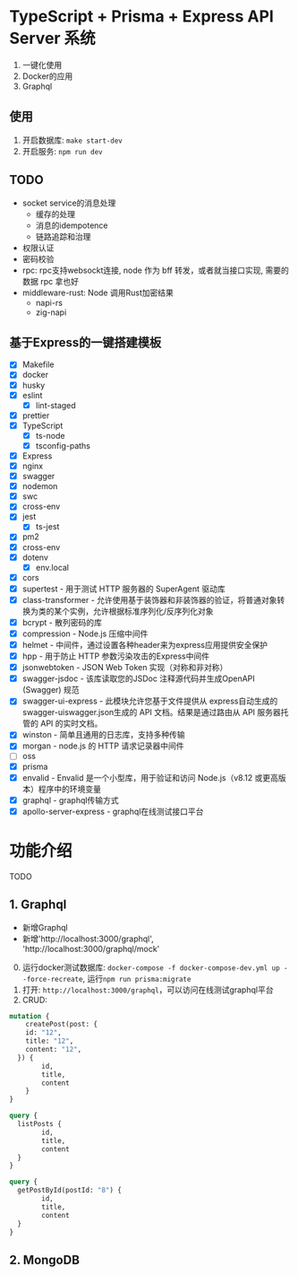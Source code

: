 # TypeScript + Prisma + Express API Server 系统
1. 一键化使用
2. Docker的应用
3. Graphql

## 使用
1. 开启数据库: `make start-dev`
2. 开启服务: `npm run dev`

## TODO
- socket service的消息处理
  - 缓存的处理
  - 消息的idempotence
  - 链路追踪和治理
- 权限认证
- 密码校验
- rpc: rpc支持websockt连接, node 作为 bff 转发，或者就当接口实现, 需要的数据 rpc 拿也好
- middleware-rust: Node 调用Rust加密结果
  - napi-rs
  - zig-napi

## 基于Express的一键搭建模板
- [x] Makefile
- [x] docker
- [x] husky
- [x] eslint
  - [x] lint-staged
- [x] prettier
- [x] TypeScript
  - [x] ts-node
  - [x] tsconfig-paths
- [x] Express
- [x] nginx
- [x] swagger
- [x] nodemon
- [x] swc
- [x] cross-env
- [x] jest
  - [x] ts-jest
- [x] pm2
- [x] cross-env
- [x] dotenv
  - [x] env.local
- [x] cors
- [x] supertest - 用于测试 HTTP 服务器的 SuperAgent 驱动库
- [x] class-transformer - 允许使用基于装饰器和非装饰器的验证，将普通对象转换为类的某个实例，允许根据标准序列化/反序列化对象
- [x] bcrypt - 散列密码的库
- [x] compression - Node.js 压缩中间件
- [x] helmet - 中间件，通过设置各种header来为express应用提供安全保护
- [x] hpp - 用于防止 HTTP 参数污染攻击的Express中间件
- [x] jsonwebtoken - JSON Web Token 实现（对称和非对称）
- [x] swagger-jsdoc - 该库读取您的JSDoc 注释源代码并生成OpenAPI (Swagger) 规范
- [x] swagger-ui-express - 此模块允许您基于文件提供从 express自动生成的swagger-uiswagger.json生成的 API 文档。结果是通过路由从 API 服务器托管的 API 的实时文档。
- [x] winston - 简单且通用的日志库，支持多种传输
- [x] morgan - node.js 的 HTTP 请求记录器中间件
- [ ] oss
- [x] prisma
- [x] envalid - Envalid 是一个小型库，用于验证和访问 Node.js（v8.12 或更高版本）程序中的环境变量
- [x] graphql - graphql传输方式
- [x] apollo-server-express - graphql在线测试接口平台

# 功能介绍

TODO

## 1. Graphql
- 新增Graphql
- 新增'http://localhost:3000/graphql', 'http://localhost:3000/graphql/mock'

0. 运行docker测试数据库: `docker-compose -f docker-compose-dev.yml up --force-recreate`, 运行`npm run prisma:migrate`
1. 打开: `http://localhost:3000/graphql`，可以访问在线测试graphql平台
2. CRUD:
```graphql
mutation {
    createPost(post: {
    id: "12",
    title: "12",
    content: "12",
  }) {
        id,
        title,
        content
    }
}

query {
  listPosts {
        id,
        title,
        content
  }
}

query {
  getPostById(postId: "8") {
        id,
        title,
        content
  }
}
```

## 2. MongoDB

